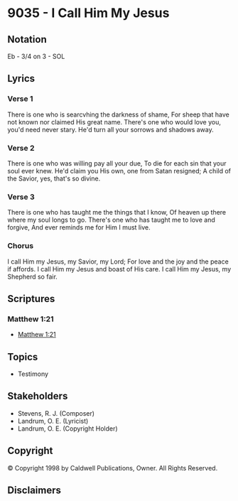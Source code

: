 # 9035 - I Call Him My Jesus

## Notation

Eb - 3/4 on 3 - SOL

## Lyrics

### Verse 1

There is one who is searcvhing the darkness of shame, For sheep that have not known nor claimed His great name. There's one who would love you, you'd need never stary. He'd turn all your sorrows and shadows away.

### Verse 2

There is one who was willing pay all your due, To die for each sin that your soul ever knew. He'd claim you His own, one from Satan resigned; A child of the Savior, yes, that's so divine.

### Verse 3

There is one who has taught me the things that I know, Of heaven up there where my soul longs to go. There's one who has taught  me to love and forgive, And ever reminds me for Him I must live.

### Chorus

I call Him my Jesus, my Savior, my Lord; For love and the joy and the peace if affords. I call Him my Jesus and boast of His care. I call Him my Jesus, my Shepherd so fair.


## Scriptures

### Matthew 1:21

- [Matthew 1:21](https://www.biblegateway.com/passage/?search=Matthew%201%3A21)


## Topics

- Testimony

## Stakeholders

- Stevens, R. J. (Composer)
- Landrum, O. E. (Lyricist)
- Landrum, O. E. (Copyright Holder)

## Copyright

© Copyright 1998 by Caldwell Publications, Owner. All Rights Reserved.


## Disclaimers


